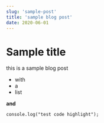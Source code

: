 ```yaml
---
slug: 'sample-post'
title: 'sample blog post'
date: 2020-06-01
---
```


# Sample title

this is a sample blog post

- with
- a
- list

**and**

`console.log("test code highlight");`
